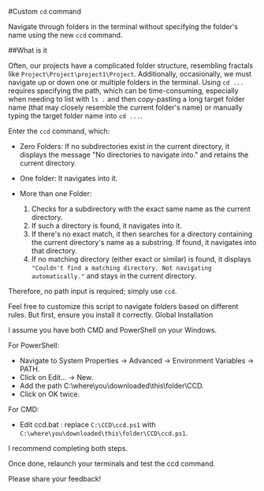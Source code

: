 #Custom `cd` command

Navigate through folders in the terminal without specifying the folder's name using the new `ccd` command.

##What is it

Often, our projects have a complicated folder structure, resembling fractals like `Project\Project\project1\Project`. Additionally, occasionally, we must navigate up or down one or multiple folders in the terminal. Using `cd ...` requires specifying the path, which can be time-consuming, especially when needing to list with `ls .` and then copy-pasting a long target folder name (that may closely resemble the current folder's name) or manually typing the target folder name into `cd ...`.

Enter the `ccd` command, which:

- Zero Folders: If no subdirectories exist in the current directory, it displays the message "No directories to navigate into." and retains the current directory.

- One folder: It navigates into it.

- More than one Folder:
    1. Checks for a subdirectory with the exact same name as the current directory.
    2. If such a directory is found, it navigates into it.
    3. If there's no exact match, it then searches for a directory containing the current directory's name as a substring. If found, it navigates into that directory.
    4. If no matching directory (either exact or similar) is found, it displays `"Couldn't find a matching directory. Not navigating automatically."` and stays in the current directory.

Therefore, no path input is required; simply use `ccd`.

Feel free to customize this script to navigate folders based on different rules. But first, ensure you install it correctly.
Global Installation

I assume you have both CMD and PowerShell on your Windows.

For PowerShell:

  - Navigate to System Properties -> Advanced -> Environment Variables -> PATH.
  - Click on Edit... -> New.
  - Add the path C:\where\you\downloaded\this\folder\CCD.
  - Click on OK twice.

For CMD:

  - Edit ccd.bat : replace `C:\CCD\ccd.ps1` with `C:\where\you\downloaded\this\folder\CCD\ccd.ps1`.

I recommend completing both steps.

Once done, relaunch your terminals and test the ccd command.

Please share your feedback!

